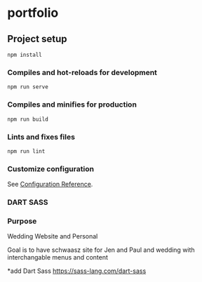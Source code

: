 # portfolio

## Project setup
```
npm install
```

### Compiles and hot-reloads for development
```
npm run serve
```

### Compiles and minifies for production
```
npm run build
```

### Lints and fixes files
```
npm run lint
```

### Customize configuration
See [Configuration Reference](https://cli.vuejs.org/config/).

### DART SASS


### Purpose
Wedding Website and Personal

Goal is to have schwaasz site for Jen and Paul and wedding
with interchangable menus and content

*add Dart Sass https://sass-lang.com/dart-sass
